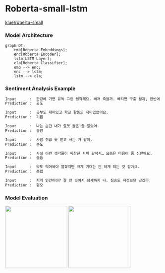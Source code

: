 # Roberta-small-lstm

[klue/roberta-small](https://huggingface.co/klue/roberta-small)

### Model Architecture

```mermaid
graph DT;
    emb[Roberta Embeddings];
    enc[Roberta Encoder];
    lstm[LSTM Layer];
    cla[Roberta Classifier];
    emb --> enc;
    enc --> lstm;
    lstm --> cla;
```

### Sentiment Analysis Example

```diff
Input      :  한강에 가면 유독 그런 생각해요. 빠져 죽을까. 빠지면 구출 될까, 한번에 죽을까.
Prediction :  공포

Input      :  공부도 재미있고 학교 활동도 재미있었어요.
Prediction :  기쁨

Input      :  나는 순간 내가 잘못 들은 줄 알았어.
Prediction :  놀람

Input      :  사람 취급 못 받고 사는 거 같아.
Prediction :  분노

Input      :  사실 이런 생각들이 비참한 자위 같아서… 요즘은 마음이 좀 심란해요.
Prediction :  슬픔

Input      :  약도 먹어봐야 알겠지만 크게 기대는 안 하게 되는 것 같아요.
Prediction :  중립

Input      :  저게 인간이야? 잘 안 씻어서 냄새까지 나. 짐승도 저것보단 낫겠다.
Prediction :  혐오
```


### Model Evaluation

<img src="img_1.png" width="200">

<img src="img_2.png" width="200">